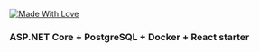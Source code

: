 [![Made With Love](https://img.shields.io/badge/Made%20With-Love-red.svg)](https://github.com/lifeisbeautifu1)

### ASP.NET Core + PostgreSQL + Docker + React starter



